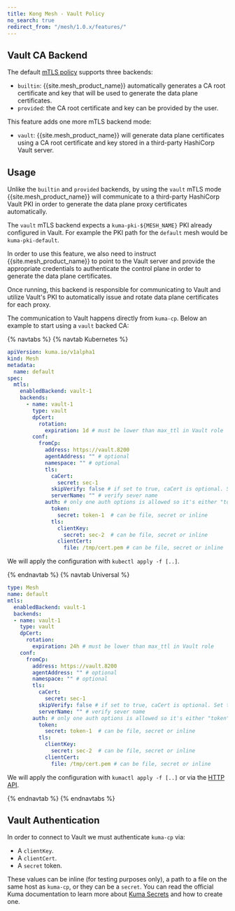 ```yaml
---
title: Kong Mesh - Vault Policy
no_search: true
redirect_from: "/mesh/1.0.x/features/"
---
```


## Vault CA Backend

The default [mTLS policy](https://kuma.io/docs/latest/policies/mutual-tls/) supports three backends:

* `builtin`: {{site.mesh_product_name}} automatically generates a CA root certificate and key that will be used to generate the data plane certificates.
* `provided`: the CA root certificate and key can be provided by the user.

This feature adds one more mTLS backend mode:

* `vault`: {{site.mesh_product_name}} will generate data plane certificates using a CA root certificate and key stored in a third-party HashiCorp Vault server.

## Usage

Unlike the `builtin` and `provided` backends, by using the `vault` mTLS mode {{site.mesh_product_name}} will communicate to a third-party HashiCorp Vault PKI in order to generate the data plane proxy certificates automatically.

The `vault` mTLS backend expects a `kuma-pki-${MESH_NAME}` PKI already configured in Vault. For example the PKI path for the `default` mesh would be `kuma-pki-default`.

In order to use this feature, we also need to instruct {{site.mesh_product_name}} to point to the Vault server and provide the appropriate credentials to authenticate the control plane in order to generate the data plane certificates.

Once running, this backend is responsible for communicating to Vault and utilize Vault's PKI to automatically issue and rotate data plane certificates for each proxy.

The communication to Vault happens directly from `kuma-cp`. Below an example to start using a `vault` backed CA:

{% navtabs %}
{% navtab Kubernetes %}

```yaml
apiVersion: kuma.io/v1alpha1
kind: Mesh
metadata:
  name: default
spec:
  mtls:
    enabledBackend: vault-1
    backends:
      - name: vault-1
        type: vault
        dpCert:
          rotation:
            expiration: 1d # must be lower than max_ttl in Vault role
        conf:
          fromCp:
            address: https://vault.8200
            agentAddress: "" # optional
            namespace: "" # optional
            tls:
              caCert:
                secret: sec-1
              skipVerify: false # if set to true, caCert is optional. Set to true only for development
              serverName: "" # verify sever name
            auth: # only one auth options is allowed so it's either "token" or "tls"
              token:
                secret: token-1  # can be file, secret or inline
              tls:
                clientKey:
                  secret: sec-2  # can be file, secret or inline
                clientCert:
                  file: /tmp/cert.pem # can be file, secret or inline
```

We will apply the configuration with `kubectl apply -f [..]`.

{% endnavtab %}
{% navtab Universal %}

```yaml
type: Mesh
name: default
mtls:
  enabledBackend: vault-1
  backends:
  - name: vault-1
    type: vault
    dpCert:
      rotation:
        expiration: 24h # must be lower than max_ttl in Vault role
    conf:
      fromCp:
        address: https://vault.8200
        agentAddress: "" # optional
        namespace: "" # optional
        tls:
          caCert:
            secret: sec-1
          skipVerify: false # if set to true, caCert is optional. Set to true only for development
          serverName: "" # verify sever name
        auth: # only one auth options is allowed so it's either "token" or "tls"
          token:
            secret: token-1  # can be file, secret or inline
          tls:
            clientKey:
              secret: sec-2  # can be file, secret or inline
            clientCert:
              file: /tmp/cert.pem # can be file, secret or inline
```

We will apply the configuration with `kumactl apply -f [..]` or via the [HTTP API](https://kuma.io/docs/latest/documentation/http-api).

{% endnavtab %}
{% endnavtabs %}

## Vault Authentication

In order to connect to Vault we must authenticate `kuma-cp` via:

* A `clientKey`.
* A `clientCert`.
* A `secret` token.

These values can be inline (for testing purposes only), a path to a file on the same host as `kuma-cp`, or they can be a  `secret`. You can read the official Kuma documentation to learn more about [Kuma Secrets](https://kuma.io/docs/latest/documentation/secrets/) and how to create one.

